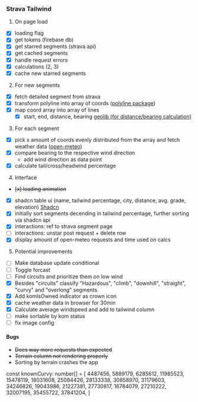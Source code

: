 ### Strava Tailwind

1. On page load

-   [x] loading flag
-   [x] get tokens (firebase db)
-   [x] get starred segments (strava api)
-   [x] get cached segments
-   [x] handle request errors
-   [x] calculations (2, 3)
-   [x] cache new starred segments

2. For new segments

-   [x] fetch detailed segment from strava
-   [x] transform polyline into array of coords ([polyline package](https://www.npmjs.com/package/@mapbox/polyline))
-   [x] map coord array into array of lines
    -   [x] start, end, distance, bearing [geolib (for distance/bearing calculation)](https://www.npmjs.com/package/geolib?activeTab=readme)

3. For each segment

-   [x] pick x amount of coords evenly distributed from the array and fetch weather data ([open-meteo](https://open-meteo.com/en/docs))
-   [x] compare bearing to the respective wind direction
    -   add wind direction as data point
-   [x] calculate tail/cross/headwind percentage

4. Interface

-   ~~[x] loading animation~~
-   [x] shadcn table ui (name, tailwind percentage, city, distance, avg. grade, elevation) [Shadcn](https://ui.shadcn.com/docs/components/data-table)
-   [x] initially sort segments decending in tailwind percentage, further sorting via shadcn api
-   [x] interactions: ref to strava segment page
-   [ ] interactions: unstar post request + delete row
-   [x] display amount of open-meteo requests and time used on calcs

5. Potential improvements

-   [ ] Make database update conditional
-   [ ] Toggle forcast
-   [ ] Find circuits and prioritize them on low wind
-   [x] Besides "circuits" classify "Hazardous", "climb", "downhill", "straight", "curvy" and "overlong" segments
-   [x] Add komIsOwned indicator as crown icon
-   [x] cache weather data in browser for 30min
-   [x] Calculate average windspeed and add to tailwind column
-   [ ] make sortable by kom status
-   [ ] fix image config

#### Bugs

-   ~~Does way more requests than expected~~
-   ~~Terrain column not rendering properly~~
-   Sorting by terrain crashes the app

const knownCurvy: number[] = [
4487456, 5889179, 6285612, 11985523, 15478119, 18031608, 25084426, 28133338, 30858970,
31179603, 34246826, 19043986, 21227381, 27730817, 16784079, 27210222, 32007195, 35455722,
37841204,
]
